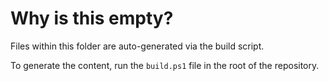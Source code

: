 # Why is this empty?

Files within this folder are auto-generated via the build script.

To generate the content, run the `build.ps1` file in the root of the repository.
